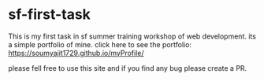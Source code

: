 # sf-first-task
This is my first task in sf summer training workshop of web development. its a simple portfolio of mine.
click here to see the portfolio:
https://soumyajit1729.github.io/myProfile/ 

please fell free to use this site and if you find any bug please create a PR.
